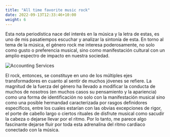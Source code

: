 ```yaml
---
title: "All time favorite music rock"
date: 2022-09-13T12:33:46+10:00
weight: 6
---
```

Esta nota periodística nace del interés en la música y la letra de estas, es uno de mis pasatiempos escuchar y analizar la sintonía de esta. En torno al tema de la música, el género rock me interesa poderosamente, no solo como gusto o preferencia musical, sino como manifestación cultural con un amplio espectro de impacto en nuestra sociedad.


![Accounting Services](/images/austin-distel-nGc5RT2HmF0-unsplash.jpg)

El rock, entonces, se constituye en uno de los múltiples ejes transformadores en cuanto al sentir de muchos jóvenes se refiere. La magnitud de la fuerza del género ha llevado a modificar la conducta de muchos de nosotros (en muchos casos su pensamiento y la apariencia) como una forma de identificación no solo con la manifestación musical sino como una posible hermandad caracterizada por rasgos definidores específicos, entre los cuales estarían con las obvias excepciones de rigor, el porte de cabello largo o ciertos rituales de disfrute musical como sacudir la cabeza o dejarse llevar por el ritmo. Por lo tanto, me parece algo fascinante dejarse fluir por toda esta adrenalina del ritmo cardiaco conectado con la música.

